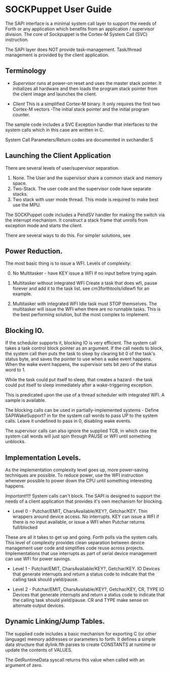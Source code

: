 # SOCKPuppet User Guide

The SAPI interface is a minimal system call layer to support the needs of Forth or any application which benefits from an application / supervisor division. The core of Sockpuppet is the Cortex-M System Call (SVC) instruction.

The SAPI layer does NOT provide task-management.  Task/thread management is provided by the client application.

##  Terminology
- _Supervisor_ runs at power-on reset and uses the master stack pointer.   It initializes all hardware and then loads the program stack pointer from the client image and launches the client.   

- _Client_ This is a simplified Cortex-M binary.   It only requires the first two Cortex-M vectors -The initial stack pointer and the initial program counter.

The sample code includes a SVC Exception handler that interfaces to the system calls which in this case are written in C.

System Call Parameters/Return codes are documented in svchandler.S

## Launching the Client Application 

There are several levels of user/supervisor separation.

1. None.   The User and the supervisor share a common stack and memory space.
2. Two-Stack.  The user code and the supervisor code have separate stacks.   
3. Two stack with user mode thread.   This mode is required to make best use the MPU.

The SOCKPuppet code includes a PendSV handler for making the switch via the interrupt mechanism.    It construct a stack frame that unrolls from exception mode and starts the client.


There are several ways to do this.   For simpler solutions, see 

## Power Reduction.

The most basic thing is to issue a WFI.  Levels of complexity:

0. No Multitasker - have KEY issue a WFI if no input before trying again.

1. Multitasker without integrated WFI
 Create a task that does wfi, pause forever and add it to the task list.
 see cm3forthtools/idlewfi for an example.

2. Multitasker with integrated WFI
 Idle task must STOP themselves.  The multitasker will issue the WFI when there are no runnable tasks.   This is the best performing solution, but the most complex to implement.

## Blocking IO.

If the scheduler supports it, blocking IO is very efficient.  The 
system call takes a task control block pointer as an argument.  If the call needs to block, the system call then puts the task to sleep by clearing bit 0 of the task's status byte, and saves the pointer to use when a wake event happens.  When the wake event happens, the supervisor sets bit zero of the status word to 1.

While the task could put itself to sleep, that creates a hazard - 
the task could put itself to sleep immediately after a wake-triggering exception.

This is predicated upon the use of a thread scheduler with integrated WFI.  A sample is available.

The blocking calls can be used in partially-implemented systems -
Define SAPIWakeSupport? in for the system call words to pass UP to the system calls. Leave it undefined to pass in 0, disabling wake events.

The supervisor calls can also ignore the supplied TCB, in which case the system call words will just spin through PAUSE or WFI until something unblocks.

## Implementation Levels.  

As the implementation complexity level goes up, more power-saving techniques are possible.  To reduce power, use the WFI instruction whenever possible to power down the CPU until something interesting happens.

_Important!!!!_  System calls can't block.  The SAPI is designed to support the needs of a client application that provides it's own mechanism for blocking.


- Level 0 - Putchar/EMIT,  CharsAvailable/KEY?, Getchar/KEY.
Thin wrappers around device access.  No interrupts. KEY can issue a WFI if there is no input available, or issue a WFI when Putchar returns full/blocked

These are all it takes to get up and going.  Forth polls via the system calls.   This level of complexity provides clean separation between device management user code and simplifies code reuse across projects.   Implementations that use interrupts as part of serial device management can use WFI for power savings.

- Level 1 - Putchar/EMIT,  CharsAvailable/KEY?, Getchar/KEY.
IO Devices that generate interrupts and return a status code to indicate that the calling task should yield/pause.  

- Level 2 - Putchar/EMIT,  CharsAvailable/KEY?, Getchar/KEY, CR, TYPE IO Devices that generate interrupts and return a status code to indicate that the calling task should yield/pause.  CR and TYPE make sense on alternate  output devices.

## Dynamic Linking/Jump Tables.

The supplied code includes a basic mechanism for exporting C (or other language) memory addresses or parameters to forth.  It defines a simple data structure
that dylink.fth parses to create CONSTANTS at runtime or update the contents of VALUES.

The GetRuntimeData syscall returns this value when called with an argument of zero.

